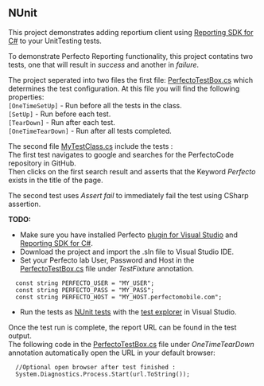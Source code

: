 ## NUnit

This project demonstrates adding reportium client using [Reporting SDK for C#](https://www.nuget.org/packages/Perfecto-Reporting) to your UnitTesting tests.

To demonstrate Perfecto Reporting functionality, this project contatins two tests, one that will result in *success* and another in *failure*.

The project seperated into two files the first file: [PerfectoTestBox.cs](PerfectoTestBox.cs) which determines the test configuration.
At this file you will find the following properties:<br/>
`[OneTimeSetUp]` - Run before all the tests in the class.<br/>
`[SetUp]` - Run before each test. <br/>
`[TearDown]` - Run after each test.<br/>
`[OneTimeTearDown]` - Run after all tests completed.

The second file [MyTestClass.cs](MyTestClass.cs) include the tests : <br/>
The first test navigates to google and searches for the PerfectoCode repository in GitHub.<br/>
Then clicks on the first search result and asserts that the Keyword *Perfecto* exists in the title of the page.

The second test uses *Assert fail* to immediately fail the test using CSharp assertion. 

**TODO:**
- Make sure you have installed Perfecto [plugin for Visual Studio](https://www.perfectomobile.com/integrations/continuous-quality-integrated-visual-studio) and [Reporting SDK for C#](https://www.nuget.org/packages/Perfecto-Reporting).
- Download the project and import the .sln file to Visual Studio IDE.
- Set your Perfecto lab User, Password and Host in the [PerfectoTestBox.cs](PerfectoTestBox.cs) file under *TestFixture* annotation.
```Csharp
  const string PERFECTO_USER = "MY_USER";
  const string PERFECTO_PASS = "MY_PASS";
  const string PERFECTO_HOST = "MY_HOST.perfectomobile.com";
``` 
- Run the tests as [NUnit tests](https://www.nuget.org/packages/NUnit/) with the [test explorer](https://msdn.microsoft.com/en-us/library/hh270865.aspx) in Visual Studio.

Once the test run is complete, the report URL can be found in the test output.<br/>
The following code in the [PerfectoTestBox.cs](PerfectoTestBox.cs) file under *OneTimeTearDown* annotation automatically open the URL in your default browser:<br/>
``` Csharp
  //Optional open browser after test finished : 
  System.Diagnostics.Process.Start(url.ToString());
``` 
